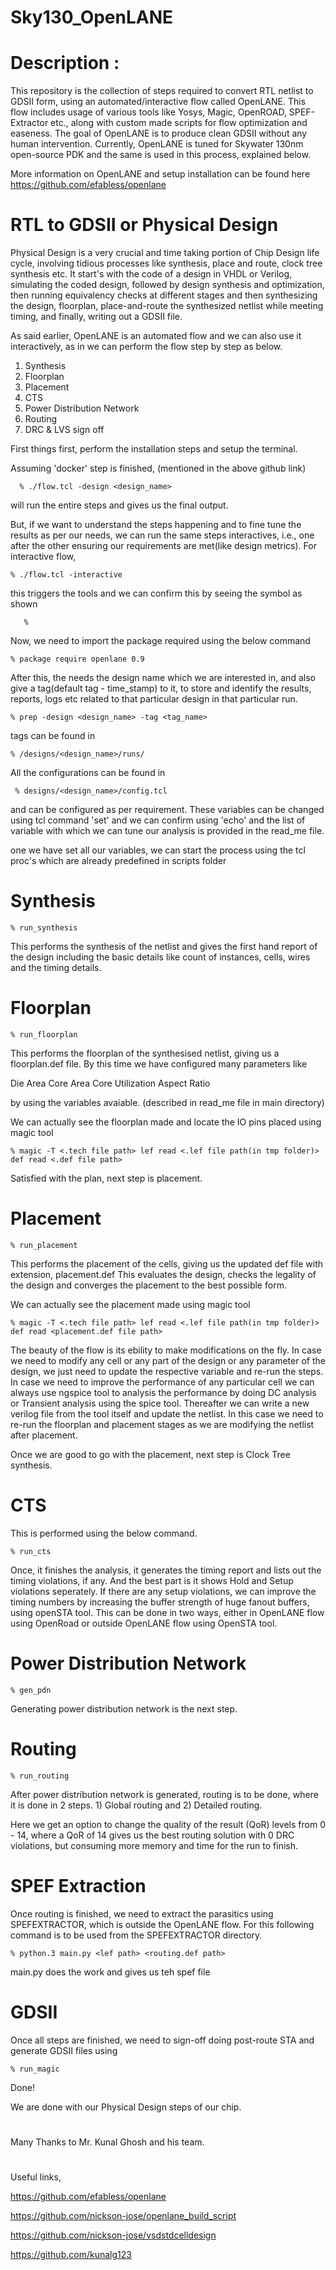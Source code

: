 # Sky130_OpenLANE
# Description : 

This repository is the collection of steps required to convert RTL netlist to GDSII form, using an automated/interactive flow called OpenLANE. This flow includes usage of various tools like Yosys, Magic, OpenROAD, SPEF-Extractor etc., along with custom made scripts for flow optimization and easeness. The goal of OpenLANE is to produce clean GDSII without any human intervention. Currently, OpenLANE is tuned for Skywater 130nm open-source PDK and the same is used in this process, explained below.

More information on OpenLANE and setup installation can be found here https://github.com/efabless/openlane

# RTL to GDSII or Physical Design
Physical Design is a very crucial and time taking portion of Chip Design life cycle, involving tidious processes like synthesis, place and route, clock tree synthesis etc. It start's with  the code of a design in VHDL or Verilog, simulating the coded design, followed by design synthesis and optimization, then running equivalency checks at different stages and then synthesizing the design, floorplan, place-and-route the synthesized netlist while meeting timing, and finally, writing out a GDSII file.


As said earlier, OpenLANE is an automated flow and we can also use it interactively, as in we can perform the flow step by step as below.

1) Synthesis
2) Floorplan
3) Placement
4) CTS
5) Power Distribution Network
6) Routing
7) DRC & LVS sign off

First things first, perform the installation steps and setup the terminal.

Assuming 'docker' step is finished, (mentioned in the above github link)


      % ./flow.tcl -design <design_name>
 
 will run the entire steps and gives us the final output. 
 
 But, if we want to understand the steps happening and to fine tune the results as per our needs, we can run the same steps interactives, i.e., one after the other ensuring our requirements are met(like design metrics). For interactive flow,
 
    % ./flow.tcl -interactive
 
 this triggers the tools and we can confirm this by seeing the symbol as shown
 
       %
 
 Now, we need to import the package required using the below command
 
    % package require openlane 0.9
 
 After this, the needs the design name which we are interested in, and also give a tag(default tag - time_stamp) to it, to store and identify the results, reports, logs etc related to that particular design in that particular run. 
 
    % prep -design <design_name> -tag <tag_name>
 
 tags can be found in 
 
    % /designs/<design_name>/runs/
 
 All the configurations can be found in 
 
     % designs/<design_name>/config.tcl 
 
 and can be configured as per requirement. These variables can be changed using tcl command 'set' and we can confirm using 'echo' and the list of variable with which we can tune our analysis is provided in the read_me file.
 
 one we have set all our variables, we can start the process using the tcl proc's which are already predefined in scripts folder
 
 # Synthesis 
    % run_synthesis
 
 This performs the synthesis of the netlist and gives the first hand report of the design including the basic details like count of instances, cells, wires and the timing details.
 
 # Floorplan
    % run_floorplan
 
 This performs the floorplan of the synthesised netlist, giving us a floorplan.def file. By this time we have configured many parameters like
 
Die Area
Core Area
Core Utilization
Aspect Ratio

by using the variables avaiable. (described in read_me file in main directory)

We can actually see the floorplan made and locate the IO pins placed using magic tool

    % magic -T <.tech file path> lef read <.lef file path(in tmp folder)> def read <.def file path>

Satisfied with the plan, next step is placement.

# Placement

    % run_placement

This performs the placement of the cells, giving us the updated def file with extension, placement.def This evaluates the design, checks the legality of the design and converges the placement to the best possible form.

We can actually see the placement made using magic tool

    % magic -T <.tech file path> lef read <.lef file path(in tmp folder)> def read <placement.def file path>

The beauty of the flow is its ebility to make modifications on the fly. In case we need to modify any cell or any part of the design or any parameter of the design, we just need to update the respective variable and re-run the steps. In case we need to improve the performance of any particular cell we can always use ngspice tool to analysis the performance by doing DC analysis or Transient analysis using the spice tool. Thereafter we can write a new verilog file from the tool itself and update the netlist. In this case we need to re-run the floorplan and placement stages as we are modifying the netlist after placement. 

Once we are good to go with the placement, next step is Clock Tree synthesis.

# CTS

This is performed using the below command.

    % run_cts

Once, it finishes the analysis, it generates the timing report and lists out the timing violations, if any. And the best part is it shows Hold and Setup violations seperately. If there are any setup violations, we can improve the timing numbers by increasing the buffer strength of huge fanout buffers, using openSTA tool. This can be done in two ways, either in OpenLANE flow using OpenRoad or outside OpenLANE flow using OpenSTA tool. 

# Power Distribution Network

    % gen_pdn

Generating power distribution network is the next step.

# Routing

    % run_routing

After power distribution network is generated, routing is to be done, where it is done in 2 steps. 1) Global routing and 2) Detailed routing.

Here we get an option to change the quality of the result (QoR) levels from 0 - 14, where a QoR of 14 gives us the best routing solution with 0 DRC violations, but consuming more memory and time for the run to finish.

# SPEF Extraction

Once routing is finished, we need to extract the parasitics using SPEFEXTRACTOR, which is outside the OpenLANE flow. For this following command is to be used from the SPEFEXTRACTOR directory.

    % python.3 main.py <lef path> <routing.def path>
  
main.py does the work and gives us teh spef file
  

# GDSII

Once all steps are finished, we need to sign-off doing post-route STA and generate GDSII files using

    % run_magic

Done!

We are done with our Physical Design steps of our chip.

#

Many Thanks to Mr. Kunal Ghosh and his team.
#

Useful links,

https://github.com/efabless/openlane

https://github.com/nickson-jose/openlane_build_script

https://github.com/nickson-jose/vsdstdcelldesign

https://github.com/kunalg123
 
